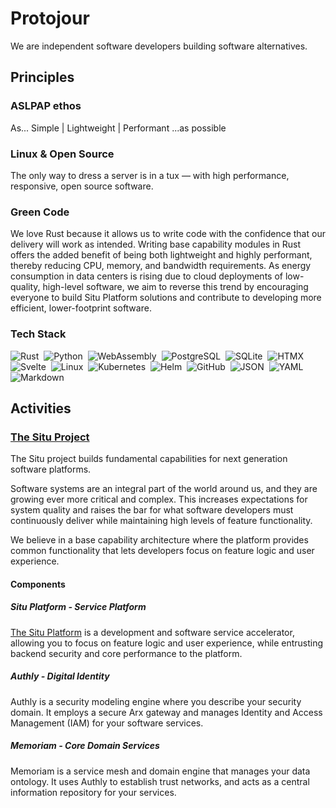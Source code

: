 # Protojour

We are independent software developers building software alternatives.

## Principles

### ASLPAP ethos

As...  Simple | Lightweight | Performant  ...as possible

### Linux & Open Source

The only way to dress a server is in a tux — with high performance, responsive, open source software. 

### Green Code

We love Rust because it allows us to write code with the confidence that our delivery will work as intended. Writing base capability modules in Rust offers the added benefit of being both lightweight and highly performant, thereby reducing CPU, memory, and bandwidth requirements. As energy consumption in data centers is rising due to cloud deployments of low-quality, high-level software, we aim to reverse this trend by encouraging everyone to build Situ Platform solutions and contribute to developing more efficient, lower-footprint software.

### Tech Stack
![Rust](https://img.shields.io/badge/Rust-%23000000.svg?e&logo=rust&logoColor=white)&nbsp;
![Python](https://img.shields.io/badge/Python-3776AB?logo=python&logoColor=fff)&nbsp;
![WebAssembly](https://img.shields.io/badge/WebAssembly-654FF0?logo=webassembly&logoColor=fff)&nbsp;
![PostgreSQL](https://img.shields.io/badge/PostgreSQL-4169e1?style=flat&logo=PostgreSQL&logoColor=white)&nbsp;
![SQLite](https://img.shields.io/badge/SQLite-003B57?style=flat-square&logo=SQLite&logoColor=white)&nbsp;
![HTMX](https://img.shields.io/badge/HTMX-36C?logo=htmx&logoColor=fff)&nbsp;
![Svelte](https://img.shields.io/badge/Svelte-%23f1413d.svg?logo=svelte&logoColor=white)&nbsp;
![Linux](https://img.shields.io/badge/Linux-FCC624?logo=linux&logoColor=black)&nbsp;
![Kubernetes](https://img.shields.io/badge/Kubernetes-326CE5?logo=kubernetes&logoColor=fff)&nbsp;
![Helm](https://img.shields.io/badge/Helm-0F1689?logo=helm&logoColor=fff)&nbsp;
![GitHub](https://img.shields.io/badge/GitHub-%23121011.svg?logo=github&logoColor=white)&nbsp;
![JSON](https://img.shields.io/badge/JSON-000?logo=json&logoColor=fff)&nbsp;
![YAML](https://img.shields.io/badge/YAML-CB171E?logo=yaml&logoColor=fff)&nbsp;
![Markdown](https://img.shields.io/badge/Markdown-%23000000.svg?logo=markdown&logoColor=white)&nbsp;

## Activities

### [The Situ Project](https://github.com/protojour/situ/wiki)

The Situ project builds fundamental capabilities for next generation software platforms.

Software systems are an integral part of the world around us, and they are growing ever more critical and complex. This increases expectations for system quality and raises the bar for what software developers must continuously deliver while maintaining high levels of feature functionality.

We believe in a base capability architecture where the platform provides common functionality that lets developers focus on feature logic and user experience.

#### Components

##### Situ Platform - Service Platform

[The Situ Platform](https://protojour.github.io/situ/) is a development and software service accelerator, allowing you to focus on feature logic and user experience, while entrusting backend security and core performance to the platform.

##### Authly - Digital Identity

Authly is a security modeling engine where you describe your security domain. It employs a secure Arx gateway and manages Identity and Access Management (IAM) for your software services.

##### Memoriam - Core Domain Services

Memoriam is a service mesh and domain engine that manages your data ontology. It uses Authly to establish trust networks, and acts as a central information repository for your services.
